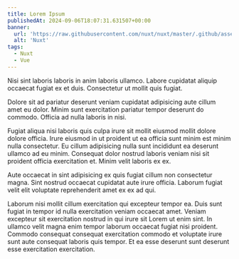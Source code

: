 ```yaml
---
title: Lorem Ipsum
publishedAt: 2024-09-06T18:07:31.631507+00:00
banner:
  url: 'https://raw.githubusercontent.com/nuxt/nuxt/master/.github/assets/banner.svg'
  alt: 'Nuxt'
tags:
  - Nuxt
  - Vue
---
```


Nisi sint laboris laboris in anim laboris ullamco. Labore cupidatat aliquip
occaecat fugiat ex et duis. Consectetur ut mollit quis fugiat.

Dolore sit ad pariatur deserunt veniam cupidatat adipisicing aute cillum amet eu
dolor. Minim sunt exercitation pariatur tempor deserunt do commodo. Officia ad
nulla laboris in nisi.

Fugiat aliqua nisi laboris quis culpa irure sit mollit eiusmod mollit dolore
dolore officia. Irure eiusmod in ut proident ut ea officia sunt minim est minim
nulla consectetur. Eu cillum adipisicing nulla sunt incididunt ea deserunt
ullamco ad eu minim. Consequat dolor nostrud laboris veniam nisi sit proident
officia exercitation et. Minim velit laboris ex ex.

Aute occaecat in sint adipisicing ex quis fugiat cillum non consectetur magna.
Sint nostrud occaecat cupidatat aute irure officia. Laborum fugiat velit elit
voluptate reprehenderit amet ex ex ad qui.

Laborum nisi mollit cillum exercitation qui excepteur tempor ea. Duis sunt
fugiat in tempor id nulla exercitation veniam occaecat amet. Veniam excepteur
sit exercitation nostrud in qui irure sit Lorem ut enim sint. In ullamco velit
magna enim tempor laborum occaecat fugiat nisi proident. Commodo consequat
consequat exercitation commodo et voluptate irure sunt aute consequat laboris
quis tempor. Et ea esse deserunt sunt deserunt esse exercitation exercitation.
